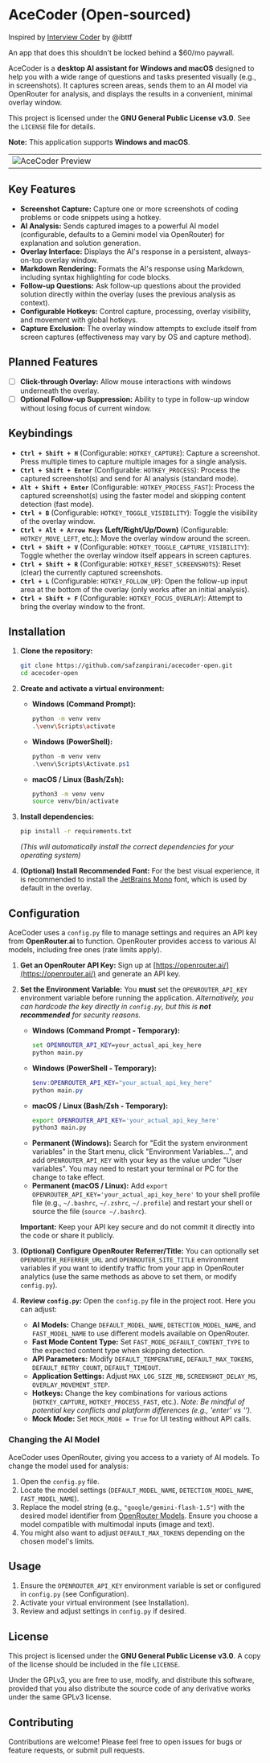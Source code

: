 # AceCoder (Open-sourced)

Inspired by [Interview Coder](https://github.com/ibttf/interview-coder) by @ibttf

An app that does this shouldn't be locked behind a $60/mo paywall.

AceCoder is a **desktop AI assistant for Windows and macOS** designed to help you with a wide range of questions and tasks presented visually (e.g., in screenshots). It captures screen areas, sends them to an AI model via OpenRouter for analysis, and displays the results in a convenient, minimal overlay window.

This project is licensed under the **GNU General Public License v3.0**. See the `LICENSE` file for details.

**Note:** This application supports **Windows and macOS**.

<table>
  <tr>
    <td width="592">
      <img src="preview.webp" alt="AceCoder Preview">
    </td>
  </tr>
</table>

## Key Features

*   **Screenshot Capture:** Capture one or more screenshots of coding problems or code snippets using a hotkey.
*   **AI Analysis:** Sends captured images to a powerful AI model (configurable, defaults to a Gemini model via OpenRouter) for explanation and solution generation.
*   **Overlay Interface:** Displays the AI's response in a persistent, always-on-top overlay window.
*   **Markdown Rendering:** Formats the AI's response using Markdown, including syntax highlighting for code blocks.
*   **Follow-up Questions:** Ask follow-up questions about the provided solution directly within the overlay (uses the previous analysis as context).
*   **Configurable Hotkeys:** Control capture, processing, overlay visibility, and movement with global hotkeys.
*   **Capture Exclusion:** The overlay window attempts to exclude itself from screen captures (effectiveness may vary by OS and capture method).

## Planned Features

- [ ] **Click-through Overlay:** Allow mouse interactions with windows underneath the overlay.
- [ ] **Optional Follow-up Suppression:** Ability to type in follow-up window without losing focus of current window.

## Keybindings

*   **`Ctrl + Shift + H`** (Configurable: `HOTKEY_CAPTURE`): Capture a screenshot. Press multiple times to capture multiple images for a single analysis.
*   **`Ctrl + Shift + Enter`** (Configurable: `HOTKEY_PROCESS`): Process the captured screenshot(s) and send for AI analysis (standard mode).
*   **`Alt + Shift + Enter`** (Configurable: `HOTKEY_PROCESS_FAST`): Process the captured screenshot(s) using the faster model and skipping content detection (fast mode).
*   **`Ctrl + B`** (Configurable: `HOTKEY_TOGGLE_VISIBILITY`): Toggle the visibility of the overlay window.
*   **`Ctrl + Alt + Arrow Keys` (Left/Right/Up/Down)** (Configurable: `HOTKEY_MOVE_LEFT`, etc.): Move the overlay window around the screen.
*   **`Ctrl + Shift + V`** (Configurable: `HOTKEY_TOGGLE_CAPTURE_VISIBILITY`): Toggle whether the overlay window itself appears in screen captures.
*   **`Ctrl + Shift + R`** (Configurable: `HOTKEY_RESET_SCREENSHOTS`): Reset (clear) the currently captured screenshots.
*   **`Ctrl + L`** (Configurable: `HOTKEY_FOLLOW_UP`): Open the follow-up input area at the bottom of the overlay (only works after an initial analysis).
*   **`Ctrl + Shift + F`** (Configurable: `HOTKEY_FOCUS_OVERLAY`): Attempt to bring the overlay window to the front.

## Installation

1.  **Clone the repository:**
    ```bash
    git clone https://github.com/safzanpirani/acecoder-open.git
    cd acecoder-open
    ```

2.  **Create and activate a virtual environment:**
    *   **Windows (Command Prompt):**
        ```bash
        python -m venv venv
        .\venv\Scripts\activate
        ```
    *   **Windows (PowerShell):**
        ```powershell
        python -m venv venv
        .\venv\Scripts\Activate.ps1
        ```
    *   **macOS / Linux (Bash/Zsh):**
        ```bash
        python3 -m venv venv
        source venv/bin/activate
        ```

3.  **Install dependencies:**
    ```bash
    pip install -r requirements.txt
    ```
    *(This will automatically install the correct dependencies for your operating system)*

4.  **(Optional) Install Recommended Font:** For the best visual experience, it is recommended to install the [JetBrains Mono](https://www.jetbrains.com/lp/mono/) font, which is used by default in the overlay.

## Configuration

AceCoder uses a `config.py` file to manage settings and requires an API key from **OpenRouter.ai** to function. OpenRouter provides access to various AI models, including free ones (rate limits apply).

1.  **Get an OpenRouter API Key:** Sign up at [https://openrouter.ai/](https://openrouter.ai/) and generate an API key.
2.  **Set the Environment Variable:** You **must** set the `OPENROUTER_API_KEY` environment variable before running the application. *Alternatively, you can hardcode the key directly in `config.py`, but this is **not recommended** for security reasons.*

    *   **Windows (Command Prompt - Temporary):**
        ```cmd
        set OPENROUTER_API_KEY=your_actual_api_key_here
        python main.py
        ```
    *   **Windows (PowerShell - Temporary):**
        ```powershell
        $env:OPENROUTER_API_KEY="your_actual_api_key_here"
        python main.py
        ```
    *   **macOS / Linux (Bash/Zsh - Temporary):**
        ```bash
        export OPENROUTER_API_KEY='your_actual_api_key_here'
        python3 main.py 
        ```
    *   **Permanent (Windows):** Search for "Edit the system environment variables" in the Start menu, click "Environment Variables...", and add `OPENROUTER_API_KEY` with your key as the value under "User variables". You may need to restart your terminal or PC for the change to take effect.
    *   **Permanent (macOS / Linux):** Add `export OPENROUTER_API_KEY='your_actual_api_key_here'` to your shell profile file (e.g., `~/.bashrc`, `~/.zshrc`, `~/.profile`) and restart your shell or source the file (`source ~/.bashrc`).

    **Important:** Keep your API key secure and do not commit it directly into the code or share it publicly.

3.  **(Optional) Configure OpenRouter Referrer/Title:** You can optionally set `OPENROUTER_REFERRER_URL` and `OPENROUTER_SITE_TITLE` environment variables if you want to identify traffic from your app in OpenRouter analytics (use the same methods as above to set them, or modify `config.py`).

4.  **Review `config.py`:** Open the `config.py` file in the project root. Here you can adjust:
    *   **AI Models:** Change `DEFAULT_MODEL_NAME`, `DETECTION_MODEL_NAME`, and `FAST_MODEL_NAME` to use different models available on OpenRouter.
    *   **Fast Mode Content Type:** Set `FAST_MODE_DEFAULT_CONTENT_TYPE` to the expected content type when skipping detection.
    *   **API Parameters:** Modify `DEFAULT_TEMPERATURE`, `DEFAULT_MAX_TOKENS`, `DEFAULT_RETRY_COUNT`, `DEFAULT_TIMEOUT`.
    *   **Application Settings:** Adjust `MAX_LOG_SIZE_MB`, `SCREENSHOT_DELAY_MS`, `OVERLAY_MOVEMENT_STEP`.
    *   **Hotkeys:** Change the key combinations for various actions (`HOTKEY_CAPTURE`, `HOTKEY_PROCESS_FAST`, etc.). *Note: Be mindful of potential key conflicts and platform differences (e.g., 'enter' vs '<enter>').*
    *   **Mock Mode:** Set `MOCK_MODE = True` for UI testing without API calls.

### Changing the AI Model

AceCoder uses OpenRouter, giving you access to a variety of AI models. To change the model used for analysis:

1.  Open the `config.py` file.
2.  Locate the model settings (`DEFAULT_MODEL_NAME`, `DETECTION_MODEL_NAME`, `FAST_MODEL_NAME`).
3.  Replace the model string (e.g., `"google/gemini-flash-1.5"`) with the desired model identifier from [OpenRouter Models](https://openrouter.ai/models). Ensure you choose a model compatible with multimodal inputs (image and text).
4.  You might also want to adjust `DEFAULT_MAX_TOKENS` depending on the chosen model's limits.

## Usage

1.  Ensure the `OPENROUTER_API_KEY` environment variable is set or configured in `config.py` (see Configuration).
2.  Activate your virtual environment (see Installation).
3.  Review and adjust settings in `config.py` if desired.

## License

This project is licensed under the **GNU General Public License v3.0**. A copy of the license should be included in the file `LICENSE`.

Under the GPLv3, you are free to use, modify, and distribute this software, provided that you also distribute the source code of any derivative works under the same GPLv3 license.

## Contributing

Contributions are welcome! Please feel free to open issues for bugs or feature requests, or submit pull requests.
